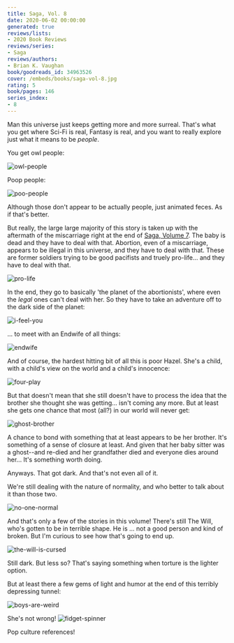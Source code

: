 ```yaml
---
title: Saga, Vol. 8
date: 2020-06-02 00:00:00
generated: true
reviews/lists:
- 2020 Book Reviews
reviews/series:
- Saga
reviews/authors:
- Brian K. Vaughan
book/goodreads_id: 34963526
cover: /embeds/books/saga-vol-8.jpg
rating: 5
book/pages: 146
series_index:
- 8
---
```

Man this universe just keeps getting more and more surreal. That's what you get where Sci-Fi is real, Fantasy is real, and you want to really explore just what it means to be *people*.  

You get owl people:  

<!--more-->

![owl-people](/embeds/books/attachments/owl-people.jpg)  

Poop people:  

![poo-people](/embeds/books/attachments/poo-people.jpg)  

Although those don't appear to be actually people, just animated feces. As if that's better.  

But really, the large large majority of this story is taken up with the aftermath of the miscarriage right at the end of [Saga, Volume 7](). The baby is dead and they have to deal with that. Abortion, even of a miscarriage, appears to be illegal in this universe, and they have to deal with that. These are former soldiers trying to be good pacifists and truely pro-life... and they have to deal with that.  

![pro-life](/embeds/books/attachments/pro-life.jpg)  

In the end, they go to basically 'the planet of the abortionists', where even the *legal* ones can't deal with her. So they have to take an adventure off to the dark side of the planet:  

![i-feel-you](/embeds/books/attachments/i-feel-you.jpg)  

... to meet with an Endwife of all things:  

![endwife](/embeds/books/attachments/endwife.jpg)  

And of course, the hardest hitting bit of all this is poor Hazel. She's a child, with a child's view on the world and a child's innocence:  

![four-play](/embeds/books/attachments/four-play.jpg)  

But that doesn't mean that she still doesn't have to process the idea that the brother she thought she was getting... isn't coming any more. But at least she gets one chance that most (all?) in our world will never get:  

![ghost-brother](/embeds/books/attachments/ghost-brother.jpg)  

A chance to bond with something that at least appears to be her brother. It's something of a sense of closure at least. And given that her baby sitter was a ghost--and re-died and her grandfather died and everyone dies around her... It's something worth doing.  

Anyways. That got dark. And that's not even all of it.  

We're still dealing with the nature of normality, and who better to talk about it than those two.  

![no-one-normal](/embeds/books/attachments/no-one-normal.jpg)  

And that's only a few of the stories in this volume! There's still The Will, who's gotten to be in terrible shape. He is ... not a good person and kind of broken. But I'm curious to see how that's going to end up.  

![the-will-is-cursed](/embeds/books/attachments/the-will-is-cursed.jpg)  

Still dark. But less so? That's saying something when torture is the lighter option.  

But at least there a few gems of light and humor at the end of this terribly depressing tunnel:  

![boys-are-weird](/embeds/books/attachments/boys-are-weird.jpg)  

She's not wrong!   ![fidget-spinner](/embeds/books/attachments/fidget-spinner.jpg)[](https://imgbb.com/)  

Pop culture references!